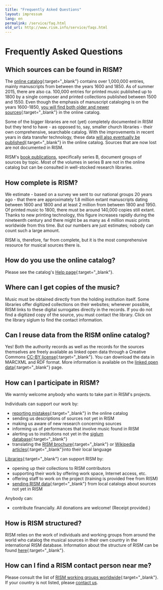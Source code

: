 ```yaml
---
title: "Frequently Asked Questions"
layout: impressum
lang: en
permalink: /service/faq.html
old_url: http://www.rism.info/service/faqs.html
---
```


# Frequently Asked Questions

## Which sources can be found in RISM?

The [online catalog](https://opac.rism.info/){:target="_blank"} contains over 1,000,000 entries, mainly manuscripts from between the years 1600 and 1850. As of summer 2015, there are also ca. 100,000 entries for printed music published up to 1800 by a single composer and printed collections published between 1500 and 1550. Even though the emphasis of manuscript cataloging is on the years 1600-1850, [you will find both older and newer sources](/new_at_rism/2015/08/12/results-of-the-rism-user-study-part-iii-your.html){:target="_blank"} in the online catalog. 

Some of the bigger libraries are not (yet) completely documented in RISM but they tend to have - as opposed to, say, smaller church libraries - their own comprehensive, searchable catalog. With the improvements in recent years in data transfer technology, these data [will also eventually be published](/new_at_rism/2015/08/14/results-of-the-rism-user-study-part-iv-your.html){:target="_blank"} in the online catalog. Sources that are now lost are not documented in RISM.

RISM's [book publications](/publications.html), specifically series B, document groups of sources by topic. Most of the volumes in series B are not in the online catalog but can be consulted in well-stocked research libraries. 

## How complete is RISM?

We estimate - based on a survey we sent to our national groups 20 years ago - that there are approximately 1.8 million extant manuscripts dating between 1600 and 1800 and at least 2 million from between 1800 and 1950. Of printed music to 1800, there must be around 140,000 copies still extant. Thanks to new printing technology, this figure increases rapidly during the nineteenth century and there might be as many as 4 million music prints worldwide from this time. But our numbers are just estimates; nobody can count such a large amount. 

RISM is, therefore, far from complete, but it is the most comprehensive resource for musical sources there is.

## How do you use the online catalog?

Please see the catalog's [Help page](https://opac.rism.info/index.php?id=4&L=1){:target="_blank"}.

## Where can I get copies of the music?

Music must be obtained directly from the holding institution itself. Some libraries offer digitized collections on their websites; whenever possible, RISM links to these digital surrogates directly in the records. If you do not find a digitized copy of the source, you must contact the library. Click on the library siglum to find the contact information. 

## Can I reuse data from the RISM online catalog?

Yes! Both the authority records as well as the records for the sources themselves are freely available as linked open data through a Creative Commons [CC-BY license](http://creativecommons.org/licenses/by/3.0/){:target="_blank"}. You can download the data in MARCXML and RDF format. More information is available on the [linked open data](https://opac.rism.info/index.php?id=8&L=1&id=8){:target="_blank"} page.

## How can I participate in RISM?

We warmly welcome anybody who wants to take part in RISM's projects.

Individuals can support our work by:

* [reporting mistakes](/service/feedback.html){:target="_blank"} in the online catalog
* sending us descriptions of sources not yet in RISM
* making us aware of new research concerning sources
* informing us of performances that involve music found in RISM
* alerting us to institutions not yet in the [siglum database](/community/sigla.html){:target="_blank"}
* translating the [RISM brochure](/publications/brochures.html){:target="_blank"} or [Wikipedia articles](https://en.wikipedia.org/wiki/R%C3%A9pertoire_International_des_Sources_Musicales){:target="_blank"}into their local language

[Libraries](/organization/rism-for-libraries.html){:target="_blank"} can support RISM by:

* opening up their collections to RISM contributors
* supporting their work by offering work space, Internet access, etc.
* offering staff to work on the project (training is provided free from RISM)
* [sending RISM data](/community/data-services.html){:target="_blank"} from local catalogs about sources not yet in RISM

Anybody can:

* contribute financially. All donations are welcome! (Receipt provided.)

## How is RISM structured?

RISM relies on the work of individuals and working groups from around the world who catalog the musical sources in their own country in the international RISM database. Information about the structure of RISM can be found [here](/organization/project-structure.html){:target="_blank"}.

## How can I find a RISM contact person near me?

Please consult the list of [RISM working groups worldwide](/international.html){:target="_blank"}. If your country is not listed, please [contact us](mailto:contact@rism.info).